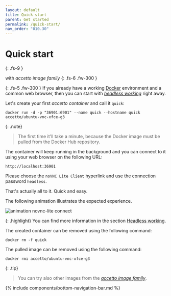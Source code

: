 ```yaml
---
layout: default
title: Quick start
parent: Get started
permalink: /quick-start/
nav_order: "010.30"
---
```


# Quick start
{: .fs-9 }

with *accetto image family*
{: .fs-6 .fw-300 }

{: .fs-5 .fw-300 }
If you already have a working [Docker][docker] environment and a common web browser, then you can start with [*headless working*][this-headless-working] right away.

Let's create your first *accetto container* and call it `quick`:

```shell
docker run -d -p "36901:6901" --name quick --hostname quick accetto/ubuntu-vnc-xfce-g3
```

{: .note}
> The first time it'll take a minute, because the Docker image must be pulled from the Docker Hub repository.

The container will keep running in the background and you can connect to it using your web browser on the following URL:

```text
http://localhost:36901
```

Please choose the `noVNC Lite Client` hyperlink and use the connection password `headless`.

That's actually all to it.
Quick and easy.

The following animation illustrates the expected experience.

![animation novnc-lite connect][this-animation-novnc-lite-connect]

{: .highlight}
You can find more information in the section [Headless working][this-headless-working].

The created container can be removed using the following command:

```shell
docker rm -f quick
```

The pulled image can be removed using the following command:

```shell
docker rmi accetto/ubuntu-vnc-xfce-g3
```

{: .tip}
> You can try also other images from the [*accetto image family*][this-image-family].

{% include components/bottom-navigation-bar.md %}

<!-- ---- -->

[this-goto-previous-page]: {{site.baseurl}}/features/
[this-goto-next-page]: {{site.baseurl}}/image-family/

[this-image-family]: {{site.baseurl}}/image-family/

[this-headless-working]: {{site.baseurl}}/headless-working/

[this-animation-novnc-lite-connect]: {{site.baseurl}}/assets/images/novnc-lite-connect.gif

[docker]: https://www.docker.com/
